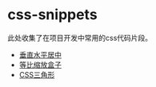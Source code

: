 # css-snippets

此处收集了在项目开发中常用的css代码片段。

- [垂直水平居中](https://youngluo.github.io/css-snippets/demo/vertical-horizontal-center.html)
- [等比缩放盒子](https://youngluo.github.io/css-snippets/demo/scale-box.html)
- [CSS三角形](https://youngluo.github.io/css-snippets/demo/triangle.html)
